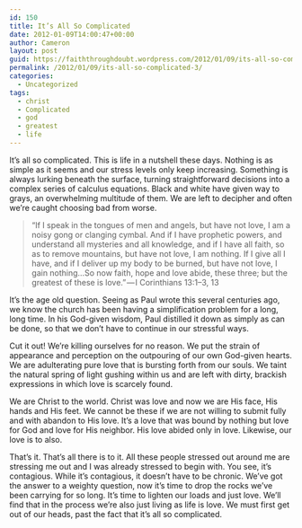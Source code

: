 ```yaml
---
id: 150
title: It’s All So Complicated
date: 2012-01-09T14:00:47+00:00
author: Cameron
layout: post
guid: https://faiththroughdoubt.wordpress.com/2012/01/09/its-all-so-complicated/
permalink: /2012/01/09/its-all-so-complicated-3/
categories:
  - Uncategorized
tags:
  - christ
  - Complicated
  - god
  - greatest
  - life
---
```

It’s all so complicated. This is life in a nutshell these days. Nothing is as simple as it seems and our stress levels only keep increasing. Something is always lurking beneath the surface, turning straightforward decisions into a complex series of calculus equations. Black and white have given way to grays, an overwhelming multitude of them. We are left to decipher and often we’re caught choosing bad from worse.

> “If I speak in the tongues of men and angels, but have not love, I am a noisy gong or clanging cymbal. And if I have prophetic powers, and understand all mysteries and all knowledge, and if I have all faith, so as to remove mountains, but have not love, I am nothing. If I give all I have, and if I deliver up my body to be burned, but have not love, I gain nothing…So now faith, hope and love abide, these three; but the greatest of these is love.” — I Corinthians 13:1–3, 13

It’s the age old question. Seeing as Paul wrote this several centuries ago, we know the church has been having a simplification problem for a long, long time. In his God-given wisdom, Paul distilled it down as simply as can be done, so that we don’t have to continue in our stressful ways.

Cut it out! We’re killing ourselves for no reason. We put the strain of appearance and perception on the outpouring of our own God-given hearts. We are adulterating pure love that is bursting forth from our souls. We taint the natural spring of light gushing within us and are left with dirty, brackish expressions in which love is scarcely found.

We are Christ to the world. Christ was love and now we are His face, His hands and His feet. We cannot be these if we are not willing to submit fully and with abandon to His love. It’s a love that was bound by nothing but love for God and love for His neighbor. His love abided only in love. Likewise, our love is to also.

That’s it. That’s all there is to it. All these people stressed out around me are stressing me out and I was already stressed to begin with. You see, it’s contagious. While it’s contagious, it doesn’t have to be chronic. We’ve got the answer to a weighty question, now it’s time to drop the rocks we’ve been carrying for so long. It’s time to lighten our loads and just love. We’ll find that in the process we’re also just living as life is love. We must first get out of our heads, past the fact that it’s all so complicated.